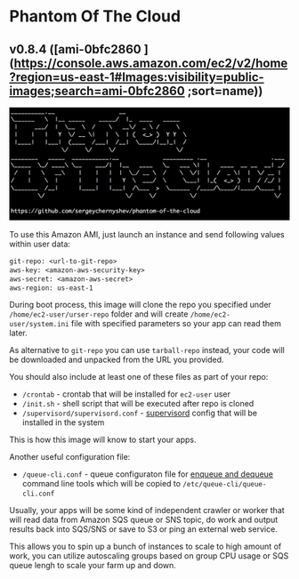 Phantom Of The Cloud
====================
v0.8.4 ([ami-0bfc2860 ](https://console.aws.amazon.com/ec2/v2/home?region=us-east-1#Images:visibility=public-images;search=ami-0bfc2860 ;sort=name))
--------------------

![Login Screen](screenshot.png)

To use this Amazon AMI, just launch an instance and send following values within user data:

    git-repo: <url-to-git-repo>
    aws-key: <amazon-aws-security-key>
    aws-secret: <amazon-aws-secret>
    aws-region: us-east-1

During boot process, this image will clone the repo you specified under `/home/ec2-user/urser-repo` folder and will create `/home/ec2-user/system.ini` file with specified parameters so your app can read them later.

As alternative to `git-repo` you can use `tarball-repo` instead, your code will be downloaded and unpacked from the URL you provided.

You should also include at least one of these files as part of your repo:
* `/crontab` - crontab that will be installed for `ec2-user` user
* `/init.sh` - shell script that will be executed after repo is cloned
* `/supervisord/supervisord.conf` - [supervisord](http://supervisord.org/) config that will be installed in the system

This is how this image will know to start your apps.

Another useful configuration file:
* `/queue-cli.conf` - queue configuraton file for [enqueue and dequeue](https://github.com/sergeychernyshev/queue-cli) command line tools which will be copied to `/etc/queue-cli/queue-cli.conf`

Usually, your apps will be some kind of independent crawler or worker that will read data from Amazon SQS queue or SNS topic, do work and output results back into SQS/SNS or save to S3 or ping an external web service.

This allows you to spin up a bunch of instances to scale to high amount of work, you can utilize autoscaling groups based on group CPU usage or SQS queue lengh to scale your farm up and down.
